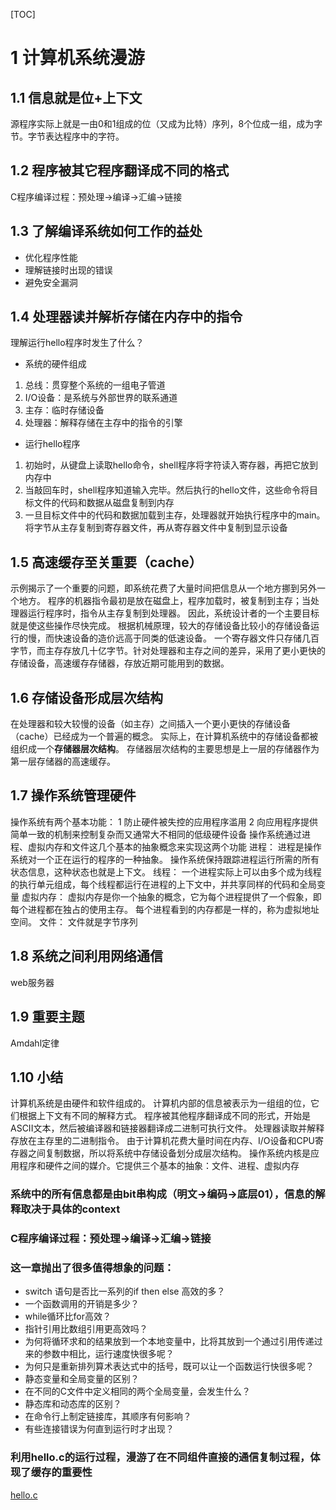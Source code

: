 [TOC]
# 1 计算机系统漫游
## 1.1 信息就是位+上下文
源程序实际上就是一由0和1组成的位（又成为比特）序列，8个位成一组，成为字节。字节表达程序中的字符。

## 1.2 程序被其它程序翻译成不同的格式
C程序编译过程：预处理->编译->汇编->链接

## 1.3 了解编译系统如何工作的益处
* 优化程序性能
* 理解链接时出现的错误
* 避免安全漏洞

## 1.4 处理器读并解析存储在内存中的指令
理解运行hello程序时发生了什么？
* 系统的硬件组成
1. 总线：贯穿整个系统的一组电子管道
2. I/O设备：是系统与外部世界的联系通道
3. 主存：临时存储设备
4. 处理器：解释存储在主存中的指令的引擎
* 运行hello程序
1. 初始时，从键盘上读取hello命令，shell程序将字符读入寄存器，再把它放到内存中
2. 当敲回车时，shell程序知道输入完毕。然后执行的hello文件，这些命令将目标文件的代码和数据从磁盘复制到内存
3. 一旦目标文件中的代码和数据加载到主存，处理器就开始执行程序中的main。将字节从主存复制到寄存器文件，再从寄存器文件中复制到显示设备

## 1.5 高速缓存至关重要（cache）
示例揭示了一个重要的问题，即系统花费了大量时间把信息从一个地方挪到另外一个地方。
程序的机器指令最初是放在磁盘上，程序加载时，被复制到主存；当处理器运行程序时，指令从主存复制到处理器。
因此，系统设计者的一个主要目标就是使这些操作尽快完成。
根据机械原理，较大的存储设备比较小的存储设备运行的慢，而快速设备的造价远高于同类的低速设备。
一个寄存器文件只存储几百字节，而主存存放几十亿字节。针对处理器和主存之间的差异，采用了更小更快的存储设备，高速缓存存储器，存放近期可能用到的数据。

## 1.6 存储设备形成层次结构
在处理器和较大较慢的设备（如主存）之间插入一个更小更快的存储设备（cache）已经成为一个普遍的概念。
实际上，在计算机系统中的存储设备都被组织成一个**存储器层次结构**。
存储器层次结构的主要思想是上一层的存储器作为第一层存储器的高速缓存。

## 1.7 操作系统管理硬件
操作系统有两个基本功能：
1 防止硬件被失控的应用程序滥用
2 向应用程序提供简单一致的机制来控制复杂而又通常大不相同的低级硬件设备
操作系统通过进程、虚拟内存和文件这几个基本的抽象概念来实现这两个功能
进程：
进程是操作系统对一个正在运行的程序的一种抽象。
操作系统保持跟踪进程运行所需的所有状态信息，这种状态也就是上下文。
线程：
一个进程实际上可以由多个成为线程的执行单元组成，每个线程都运行在进程的上下文中，并共享同样的代码和全局变量
虚拟内存：
虚拟内存是你一个抽象的概念，它为每个进程提供了一个假象，即每个进程都在独占的使用主存。
每个进程看到的内存都是一样的，称为虚拟地址空间。
文件：
文件就是字节序列

## 1.8 系统之间利用网络通信
web服务器

## 1.9 重要主题
Amdahl定律

## 1.10 小结
计算机系统是由硬件和软件组成的。
计算机内部的信息被表示为一组组的位，它们根据上下文有不同的解释方式。
程序被其他程序翻译成不同的形式，开始是ASCII文本，然后被编译器和链接器翻译成二进制可执行文件。
处理器读取并解释存放在主存里的二进制指令。
由于计算机花费大量时间在内存、I/O设备和CPU寄存器之间复制数据，所以将系统中存储设备划分成层次结构。
操作系统内核是应用程序和硬件之间的媒介。它提供三个基本的抽象：文件、进程、虚拟内存



### 系统中的所有信息都是由bit串构成（明文->编码->底层01），信息的解释取决于具体的context

### C程序编译过程：预处理->编译->汇编->链接

### 这一章抛出了很多值得想象的问题：
* switch 语句是否比一系列的if then else 高效的多？
* 一个函数调用的开销是多少？
* while循环比for高效？
* 指针引用比数组引用更高效吗？
* 为何将循环求和的结果放到一个本地变量中，比将其放到一个通过引用传递过来的参数中相比，运行速度快很多呢？
* 为何只是重新排列算术表达式中的括号，既可以让一个函数运行快很多呢？
* 静态变量和全局变量的区别？
* 在不同的C文件中定义相同的两个全局变量，会发生什么？
* 静态库和动态库的区别？
* 在命令行上制定链接库，其顺序有何影响？
* 有些连接错误为何直到运行时才出现？

### 利用hello.c的运行过程，漫游了在不同组件直接的通信复制过程，体现了缓存的重要性
[hello.c](hello.c)




